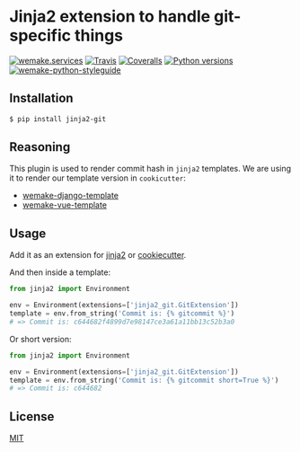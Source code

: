 # Jinja2 extension to handle git-specific things

[![wemake.services](https://img.shields.io/badge/%20-wemake.services-green.svg?label=%20&logo=data%3Aimage%2Fpng%3Bbase64%2CiVBORw0KGgoAAAANSUhEUgAAABAAAAAQCAMAAAAoLQ9TAAAABGdBTUEAALGPC%2FxhBQAAAAFzUkdCAK7OHOkAAAAbUExURQAAAAAAAAAAAAAAAAAAAAAAAAAAAAAAAP%2F%2F%2F5TvxDIAAAAIdFJOUwAjRA8xXANAL%2Bv0SAAAADNJREFUGNNjYCAIOJjRBdBFWMkVQeGzcHAwksJnAPPZGOGAASzPzAEHEGVsLExQwE7YswCb7AFZSF3bbAAAAABJRU5ErkJggg%3D%3D)](https://wemake.services)
[![Travis](https://travis-ci.org/sobolevn/jinja2-git.svg?branch=master)](https://travis-ci.org/sobolevn/jinja2-git)
[![Coveralls](https://coveralls.io/repos/github/sobolevn/jinja2-git/badge.svg?branch=master)](https://coveralls.io/github/sobolevn/jinja2-git?branch=master)
[![Python versions](https://img.shields.io/pypi/pyversions/jinja2-git.svg)](https://pypi.python.org/pypi/jinja2-git)
[![wemake-python-styleguide](https://img.shields.io/badge/style-wemake-000000.svg)](https://github.com/wemake-services/wemake-python-styleguide)


## Installation

```bash
$ pip install jinja2-git
```


## Reasoning

This plugin is used to render commit hash in `jinja2` templates. We are
using it to render our template version in `cookicutter`:

- [wemake-django-template](https://github.com/wemake-services/wemake-django-template)
- [wemake-vue-template](https://github.com/wemake-services/wemake-vue-template)


## Usage

Add it as an extension for
[jinja2](http://jinja.pocoo.org/docs/2.10/extensions/) or
[cookiecutter](http://cookiecutter.readthedocs.io/en/latest/advanced/template_extensions.html).

And then inside a template:

```python
from jinja2 import Environment

env = Environment(extensions=['jinja2_git.GitExtension'])
template = env.from_string('Commit is: {% gitcommit %}')
# => Commit is: c644682f4899d7e98147ce3a61a11bb13c52b3a0
```

Or short version:

```python
from jinja2 import Environment

env = Environment(extensions=['jinja2_git.GitExtension'])
template = env.from_string('Commit is: {% gitcommit short=True %}')
# => Commit is: c644682
```


## License

[MIT](https://github.com/sobolevn/jinja2-git/blob/master/LICENSE)
